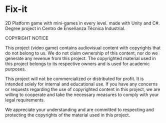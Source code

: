 # Fix-it
2D Platform game with mini-games in every level. made with Unity and C#.
Degree project in Centro de Enseñanza Técnica Industrial.

COPYRIGHT NOTICE

This project (video game) contains audiovisual content with copyrights that do not belong to us. We do not claim ownership of this content, nor do we generate any revenue from this project. The copyrighted material used in this project belongs to its respective owners and is used for academic purposes.

This project will not be commercialized or distributed for profit. It is intended solely for internal and educational use. If you have any concerns or requests regarding the use of copyrighted content in this project, we are willing to cooperate and take the necessary measures to comply with your legal requirements.

We appreciate your understanding and are committed to respecting and protecting the copyrights of the material used in this project.
